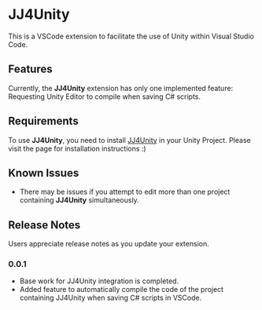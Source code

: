 # JJ4Unity

This is a VSCode extension to facilitate the use of Unity within Visual Studio Code.

## Features

Currently, the **JJ4Unity** extension has only one implemented feature: Requesting Unity Editor to compile when saving C# scripts.

## Requirements

To use **JJ4Unity**, you need to install [JJ4Unity](https://github.com/onsemy/JJ4Unity) in your Unity Project. Please visit the page for installation instructions :)

## Known Issues

- There may be issues if you attempt to edit more than one project containing **JJ4Unity** simultaneously.

## Release Notes

Users appreciate release notes as you update your extension.

### 0.0.1

- Base work for JJ4Unity integration is completed.
- Added feature to automatically compile the code of the project containing JJ4Unity when saving C# scripts in VSCode.
